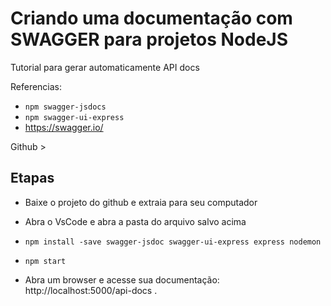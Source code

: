 # Criando uma documentação com SWAGGER para projetos NodeJS

Tutorial para gerar automaticamente API docs

Referencias: 
* `npm swagger-jsdocs`
* `npm swagger-ui-express` 
* https://swagger.io/ 

Github > 

## Etapas

* Baixe o projeto do github e extraia para seu computador
* Abra o VsCode e abra a pasta do arquivo salvo acima

* `npm install -save swagger-jsdoc swagger-ui-express express nodemon`
* `npm start`

* Abra um  browser e acesse sua documentação: http://localhost:5000/api-docs .
